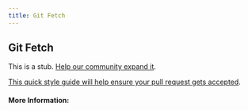 ```yaml
---
title: Git Fetch
---
```


## Git Fetch

This is a stub. [Help our community expand it](https://github.com/freecodecamp/guides/tree/master/src/pages/git/git-fetch/index.md).

[This quick style guide will help ensure your pull request gets accepted](https://github.com/freecodecamp/guides/blob/master/README.md).

<!-- The article goes here, in GitHub-flavored Markdown. Feel free to add YouTube videos, images, and CodePen/JSBin embeds  -->

#### More Information:

<!-- Please add any articles you think might be helpful to read before writing the article -->
